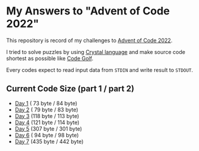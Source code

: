 # My Answers to "Advent of Code 2022"

This repository is record of my challenges to [Advent of Code 2022](https://adventofcode.com/2022).

I tried to solve puzzles by using [Crystal language](https://crystal-lang.org/) and make source code shortest as possible like [Code Golf](https://en.wikipedia.org/wiki/Code_golf).

Every codes expect to read input data from `STDIN` and write result to `STDOUT`.

## Current Code Size (part 1 / part 2)

- [Day 1](https://github.com/arcage/advent_of_code_2022/tree/main/day01) ( 73 byte /  84 byte)
- [Day 2](https://github.com/arcage/advent_of_code_2022/tree/main/day02) ( 79 byte /  83 byte)
- [Day 3](https://github.com/arcage/advent_of_code_2022/tree/main/day03) (118 byte / 113 byte)
- [Day 4](https://github.com/arcage/advent_of_code_2022/tree/main/day04) (121 byte / 114 byte)
- [Day 5](https://github.com/arcage/advent_of_code_2022/tree/main/day05) (307 byte / 301 byte)
- [Day 6](https://github.com/arcage/advent_of_code_2022/tree/main/day06) ( 94 byte /  98 byte)
- [Day 7](https://github.com/arcage/advent_of_code_2022/tree/main/day07) (435 byte / 442 byte)